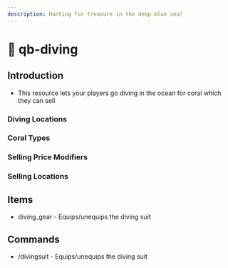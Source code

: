 ```yaml
---
description: Hunting for treasure in the deep blue sea!
---
```


# 🤿 qb-diving

## Introduction

* This resource lets your players go diving in the ocean for coral which they can sell

### Diving Locations



### Coral Types



### Selling Price Modifiers



### Selling Locations



## Items

* diving\_gear - Equips/unequips the diving suit

## Commands

* /divingsuit - Equips/unequips the diving suit
